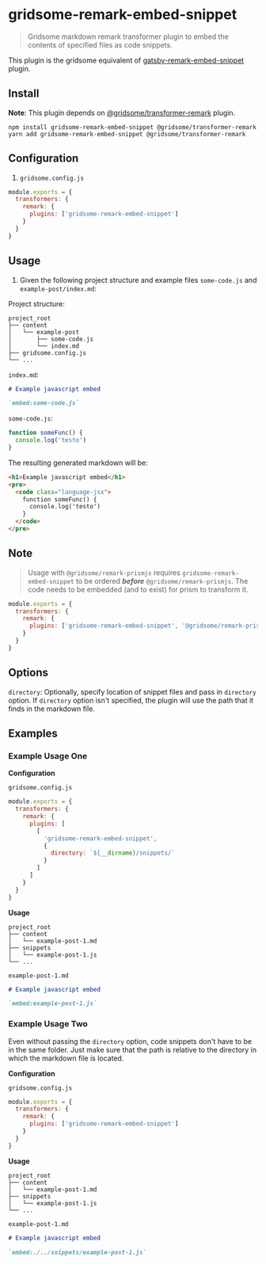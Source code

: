 # gridsome-remark-embed-snippet

> Gridsome markdown remark transformer plugin to embed the contents of specified files as code snippets.

This plugin is the gridsome equivalent of [gatsby-remark-embed-snippet](https://github.com/gatsbyjs/gatsby/tree/master/packages/gatsby-remark-embed-snippet) plugin.

## Install

**Note**: This plugin depends on [@gridsome/transformer-remark](https://github.com/gridsome/gridsome/tree/master/packages/transformer-remark) plugin.

```shell
npm install gridsome-remark-embed-snippet @gridsome/transformer-remark
yarn add gridsome-remark-embed-snippet @gridsome/transformer-remark
```

## Configuration

1. `gridsome.config.js`

```js
module.exports = {
  transformers: {
    remark: {
      plugins: ['gridsome-remark-embed-snippet']
    }
  }
}
```

## Usage

1. Given the following project structure and example files `some-code.js` and `example-post/index.md`:

Project structure:

```text
project_root
├── content
│   └── example-post
│       ├── some-code.js
│       └── index.md
├── gridsome.config.js
└── ...
```

`index.md`:

```md
# Example javascript embed

`embed:some-code.js`
```

`some-code.js`:

```js
function someFunc() {
  console.log('testo')
}
```

The resulting generated markdown will be:

```html
<h1>Example javascript embed</h1>
<pre>
  <code class="language-jsx">
    function someFunc() {
      console.log('testo')
    }
  </code>
</pre>
```

## Note

> Usage with `@gridsome/remark-prismjs` requires `gridsome-remark-embed-snippet` to be ordered **_before_** `@gridsome/remark-prismjs`. The code needs to be embedded (and to exist) for prism to transform it.

```js
module.exports = {
  transformers: {
    remark: {
      plugins: ['gridsome-remark-embed-snippet', '@gridsome/remark-prismjs']
    }
  }
}
```

## Options

`directory`: Optionally, specify location of snippet files and pass in `directory` option. If `directory` option isn't specified, the plugin will use the path that it finds in the markdown file.

## Examples

### Example Usage One

**Configuration**

`gridsome.config.js`

```js
module.exports = {
  transformers: {
    remark: {
      plugins: [
        [
          'gridsome-remark-embed-snippet',
          {
            directory: `${__dirname}/snippets/`
          }
        ]
      ]
    }
  }
}
```

**Usage**

```text
project_root
├── content
│   └── example-post-1.md
├── snippets
│   └── example-post-1.js
└── ...
```

`example-post-1.md`

```md
# Example javascript embed

`embed:example-post-1.js`
```

### Example Usage Two

Even without passing the `directory` option, code snippets don't have to be in the same folder. Just make sure that the path is relative to the directory in which the markdown file is located.

**Configuration**

`gridsome.config.js`

```js
module.exports = {
  transformers: {
    remark: {
      plugins: ['gridsome-remark-embed-snippet']
    }
  }
}
```

**Usage**

```text
project_root
├── content
│   └── example-post-1.md
├── snippets
│   └── example-post-1.js
└── ...
```

`example-post-1.md`

```md
# Example javascript embed

`embed:./../snippets/example-post-1.js`
```
